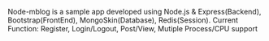 Node-mblog is a sample app developed using Node.js & Express(Backend), Bootstrap(FrontEnd), MongoSkin(Database), Redis(Session).
Current Function:  Register, Login/Logout, Post/View, Mutiple Process/CPU support